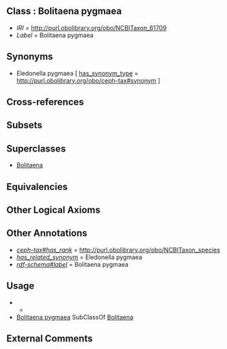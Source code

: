 
## Class : Bolitaena pygmaea

 * *IRI* = http://purl.obolibrary.org/obo/NCBITaxon_61709
 * *Label* = Bolitaena pygmaea

## Synonyms

 * Eledonella pygmaea [ [has_synonym_type](../../pe/oboInOwl#hasSynonymType.md) = http://purl.obolibrary.org/obo/ceph-tax#synonym ]

## Cross-references


## Subsets


## Superclasses

 * [Bolitaena](../../NCBITaxon/08/NCBITaxon_61708.md)

## Equivalencies


## Other Logical Axioms


## Other Annotations

 * *[ceph-tax#has_rank](../../ceph-tax#has/nk/ceph-tax#has_rank.md)* = http://purl.obolibrary.org/obo/NCBITaxon_species
 * *[has_related_synonym](../../ym/oboInOwl#hasRelatedSynonym.md)* = Eledonella pygmaea
 * *[rdf-schema#label](../../el/rdf-schema#label.md)* = Bolitaena pygmaea

## Usage

 * -
 * [Bolitaena pygmaea](../../NCBITaxon/09/NCBITaxon_61709.md) SubClassOf [Bolitaena](../../NCBITaxon/08/NCBITaxon_61708.md)

## External Comments

